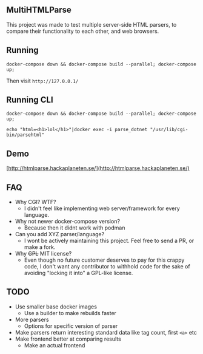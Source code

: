 ## MultiHTMLParse

This project was made to test multiple server-side HTML parsers, to compare their functionality to each other, and web browsers.

## Running

`docker-compose down && docker-compose build --parallel; docker-compose up;`

Then visit `http://127.0.0.1/`

## Running CLI

`docker-compose down && docker-compose build --parallel; docker-compose up;`

`echo "html=<h1>lol</h1>"|docker exec -i parse_dotnet "/usr/lib/cgi-bin/parsehtml"`

## Demo

[http://htmlparse.hackaplaneten.se/](http://htmlparse.hackaplaneten.se/)

## FAQ

* Why CGI? WTF?
    - I didn't feel like implementing web server/framework for every language.
* Why not newer docker-compose version?
    - Because then it didnt work with podman
* Can you add XYZ parser/language?
    - I wont be actively maintaining this project. Feel free to send a PR, or make a fork.
* Why ~~GPL~~ MIT license?
    - Even though no future customer deserves to pay for this crappy code, I don't want any contributor to withhold code for the sake of avoiding "locking it into" a GPL-like license.

## TODO
* Use smaller base docker images
    * Use a builder to make rebuilds faster
* More parsers
    * Options for specific version of parser
* Make parsers return interesting standard data like tag count, first `<a>` etc
* Make frontend better at comparing results
    * Make an actual frontend